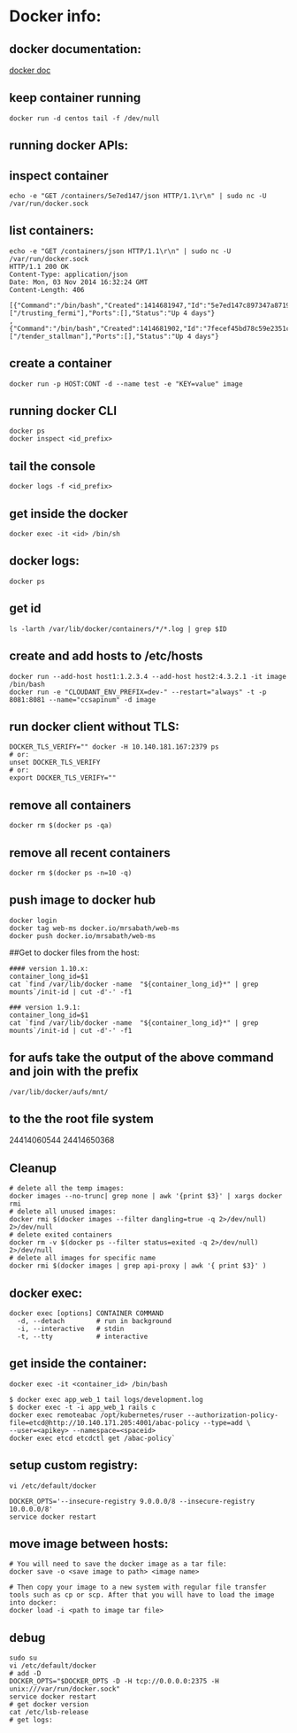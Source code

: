 # Docker info:

## docker documentation:
[docker doc](https://docs.docker.com/reference/api/docker_remote_api_v1.15/#inspect-a-container)

## keep container running
```
docker run -d centos tail -f /dev/null
```

## running docker APIs:
## inspect container
```
echo -e "GET /containers/5e7ed147/json HTTP/1.1\r\n" | sudo nc -U /var/run/docker.sock
```

## list containers:
```
echo -e "GET /containers/json HTTP/1.1\r\n" | sudo nc -U /var/run/docker.sock
HTTP/1.1 200 OK
Content-Type: application/json
Date: Mon, 03 Nov 2014 16:32:24 GMT
Content-Length: 406

[{"Command":"/bin/bash","Created":1414681947,"Id":"5e7ed147c897347a871941297aa1953d1ac30fc73274c5e8bcae259774fdbd45","Image":"ubuntu:latest","Names":["/trusting_fermi"],"Ports":[],"Status":"Up 4 days"}
,{"Command":"/bin/bash","Created":1414681902,"Id":"7fecef45bd78c59e2351c9669c8d0525cbc08711419377a93b869a65a0c42cb9","Image":"ubuntu:latest","Names":["/tender_stallman"],"Ports":[],"Status":"Up 4 days"}
```

## create a container
```
docker run -p HOST:CONT -d --name test -e "KEY=value" image
```

## running docker CLI
```
docker ps
docker inspect <id_prefix>
```

## tail the console
```
docker logs -f <id_prefix>
```

## get inside the docker
```
docker exec -it <id> /bin/sh
```

## docker logs:
```
docker ps
```
## get id
```
ls -larth /var/lib/docker/containers/*/*.log | grep $ID
```

## create and add hosts to /etc/hosts
```
docker run --add-host host1:1.2.3.4 --add-host host2:4.3.2.1 -it image  /bin/bash
docker run -e "CLOUDANT_ENV_PREFIX=dev-" --restart="always" -t -p 8081:8081 --name="ccsapinum" -d image
```

## run docker client without TLS:
```
DOCKER_TLS_VERIFY="" docker -H 10.140.181.167:2379 ps
# or:
unset DOCKER_TLS_VERIFY
# or:
export DOCKER_TLS_VERIFY=""
```

## remove all containers
```
docker rm $(docker ps -qa)
```
## remove all recent containers
```
docker rm $(docker ps -n=10 -q)
```

## push image to docker hub
```
docker login
docker tag web-ms docker.io/mrsabath/web-ms
docker push docker.io/mrsabath/web-ms
```

##Get to docker files from the host:
```
#### version 1.10.x:
container_long_id=$1
cat `find /var/lib/docker -name  "${container_long_id}*" | grep mounts`/init-id | cut -d'-' -f1

### version 1.9.1:
container_long_id=$1
cat `find /var/lib/docker -name  "${container_long_id}*" | grep mounts`/init-id | cut -d'-' -f1​
```
## for aufs  take the output of the above command and join with the prefix
```
/var/lib/docker/aufs/mnt/
```
## to the the root file system
24414060544
24414650368

## Cleanup
```
# delete all the temp images:
docker images --no-trunc| grep none | awk '{print $3}' | xargs docker rmi
# delete all unused images:
docker rmi $(docker images --filter dangling=true -q 2>/dev/null) 2>/dev/null
# delete exited containers
docker rm -v $(docker ps --filter status=exited -q 2>/dev/null) 2>/dev/null
# delete all images for specific name
docker rmi $(docker images | grep api-proxy | awk '{ print $3}' )
```


## docker exec:
```
docker exec [options] CONTAINER COMMAND
  -d, --detach        # run in background
  -i, --interactive   # stdin
  -t, --tty           # interactive
```
## get inside the container:
```
docker exec -it <container_id> /bin/bash
```

```
$ docker exec app_web_1 tail logs/development.log
$ docker exec -t -i app_web_1 rails c
docker exec remoteabac /opt/kubernetes/ruser --authorization-policy-file=etcd@http://10.140.171.205:4001/abac-policy --type=add \
--user=<apikey> --namespace=<spaceid>
docker exec etcd etcdctl get /abac-policy`
```

## setup custom registry:
```
vi /etc/default/docker

DOCKER_OPTS='--insecure-registry 9.0.0.0/8 --insecure-registry 10.0.0.0/8'
service docker restart
```
## move image between hosts:
```
# You will need to save the docker image as a tar file:
docker save -o <save image to path> <image name>

# Then copy your image to a new system with regular file transfer tools such as cp or scp. After that you will have to load the image into docker:
docker load -i <path to image tar file>
```

## debug
```
sudo su
vi /etc/default/docker
# add -D
DOCKER_OPTS="$DOCKER_OPTS -D -H tcp://0.0.0.0:2375 -H unix:///var/run/docker.sock"
service docker restart
# get docker version
cat /etc/lsb-release
# get logs:
```
